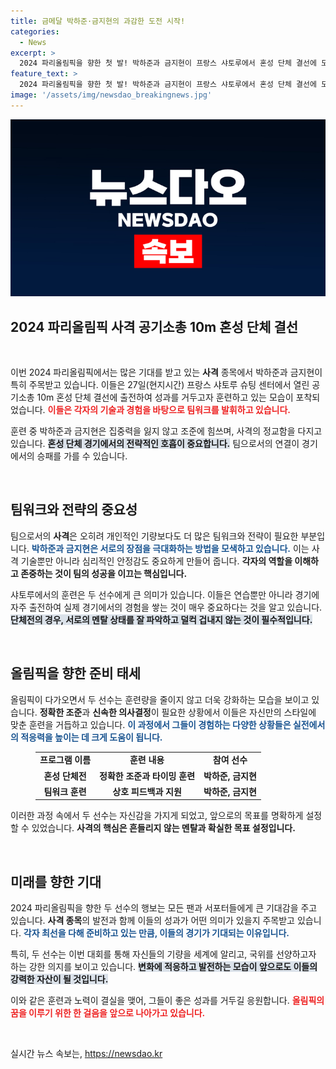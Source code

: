 ```yaml
---
title: 금메달 박하준·금지현의 과감한 도전 시작!
categories:
  - News
excerpt: >
  2024 파리올림픽을 향한 첫 발! 박하준과 금지현이 프랑스 샤토루에서 혼성 단체 결선에 도전하는 순간을 담다. 이들의 불꽃 튀는 경쟁, 지금 바로 확인해 보세요!
feature_text: >
  2024 파리올림픽을 향한 첫 발! 박하준과 금지현이 프랑스 샤토루에서 혼성 단체 결선에 도전하는 순간을 담다. 이들의 불꽃 튀는 경쟁, 지금 바로 확인해 보세요!
image: '/assets/img/newsdao_breakingnews.jpg'
---
```


<p><img src="/assets/img/newsdao_breakingnews.jpg" alt="cryptoinkorea 속보" /></p>

<h2 data-ke-size="size26">2024 파리올림픽 사격 공기소총 10m 혼성 단체 결선</h2>

<p data-ke-size="size16">&nbsp;</p>

<p>이번 2024 파리올림픽에서는 많은 기대를 받고 있는 <b>사격</b> 종목에서 박하준과 금지현이 특히 주목받고 있습니다. 이들은 27일(현지시간) 프랑스 샤토루 슈팅 센터에서 열린 공기소총 10m 혼성 단체 결선에 출전하여 성과를 거두고자 훈련하고 있는 모습이 포착되었습니다. <b><span style="color: #ee2323;">이들은 각자의 기술과 경험을 바탕으로 팀워크를 발휘하고 있습니다.</span></b> </p>

<p>훈련 중 박하준과 금지현은 집중력을 잃지 않고 조준에 힘쓰며, 사격의 정교함을 다지고 있습니다. <b><span style="background-color: #21538527;">혼성 단체 경기에서의 전략적인 호흡이 중요합니다.</span></b> 팀으로서의 연결이 경기에서의 승패를 가를 수 있습니다.</p>

<p data-ke-size="size16">&nbsp;</p>

<h2 data-ke-size="size26">팀워크와 전략의 중요성</h2>

<p>팀으로서의 <b>사격</b>은 오히려 개인적인 기량보다도 더 많은 팀워크와 전략이 필요한 부분입니다. <b><span style="color: #1a5490;">박하준과 금지현은 서로의 장점을 극대화하는 방법을 모색하고 있습니다.</span></b> 이는 사격 기술뿐만 아니라 심리적인 안정감도 중요하게 만들어 줍니다. <b><span style="ee2323;">각자의 역할을 이해하고 존중하는 것이 팀의 성공을 이끄는 핵심입니다.</span></b> </p>

<p>샤토루에서의 훈련은 두 선수에게 큰 의미가 있습니다. 이들은 연습뿐만 아니라 경기에 자주 출전하여 실제 경기에서의 경험을 쌓는 것이 매우 중요하다는 것을 알고 있습니다. <b><span style="background-color: #21538527;">단체전의 경우, 서로의 멘탈 상태를 잘 파악하고 덜컥 겁내지 않는 것이 필수적입니다.</span></b></p>

<p data-ke-size="size16">&nbsp;</p>

<h2 data-ke-size="size26">올림픽을 향한 준비 태세</h2>

<p>올림픽이 다가오면서 두 선수는 훈련량을 줄이지 않고 더욱 강화하는 모습을 보이고 있습니다. <b>정확한 조준</b>과 <b>신속한 의사결정</b>이 필요한 상황에서 이들은 자신만의 스타일에 맞춘 훈련을 거듭하고 있습니다. <b><span style="color: #1a5490;">이 과정에서 그들이 경험하는 다양한 상황들은 실전에서의 적응력을 높이는 데 크게 도움이 됩니다.</span></b> </p>

<figure>
  <table style="width: 100%;">
    <tr>
      <td style="text-align: center; height: 17px;"><b>프로그램 이름</b></td>
      <td style="text-align: center; height: 17px;"><b>훈련 내용</b></td>
      <td style="text-align: center; height: 17px;"><b>참여 선수</b></td>
    </tr>
    <tr>
      <td style="text-align: center; height: 17px;"><b>혼성 단체전</b></td>
      <td style="text-align: center; height: 17px;"><b>정확한 조준과 타이밍 훈련</b></td>
      <td style="text-align: center; height: 17px;"><b>박하준, 금지현</b></td>
    </tr>
    <tr>
      <td style="text-align: center; height: 17px;"><b>팀워크 훈련</b></td>
      <td style="text-align: center; height: 17px;"><b>상호 피드백과 지원</b></td>
      <td style="text-align: center; height: 17px;"><b>박하준, 금지현</b></td>
    </tr>
  </table>
</figure>

<p>이러한 과정 속에서 두 선수는 자신감을 가지게 되었고, 앞으로의 목표를 명확하게 설정할 수 있었습니다. <b><span style="ee2323;">사격의 핵심은 흔들리지 않는 멘탈과 확실한 목표 설정입니다.</span></b> </p>

<p data-ke-size="size16">&nbsp;</p>

<h2 data-ke-size="size26">미래를 향한 기대</h2>

<p>2024 파리올림픽을 향한 두 선수의 행보는 모든 팬과 서포터들에게 큰 기대감을 주고 있습니다. <b>사격 종목</b>의 발전과 함께 이들의 성과가 어떤 의미가 있을지 주목받고 있습니다. <b><span style="color: #1a5490;">각자 최선을 다해 준비하고 있는 만큼, 이들의 경기가 기대되는 이유입니다.</span></b> </p>

<p>특히, 두 선수는 이번 대회를 통해 자신들의 기량을 세계에 알리고, 국위를 선양하고자 하는 강한 의지를 보이고 있습니다. <b><span style="background-color: #21538527;">변화에 적응하고 발전하는 모습이 앞으로도 이들의 강력한 자산이 될 것입니다.</span></b> </p>

<p>이와 같은 훈련과 노력이 결실을 맺어, 그들이 좋은 성과를 거두길 응원합니다. <b><span style="color: #ee2323;">올림픽의 꿈을 이루기 위한 한 걸음을 앞으로 나아가고 있습니다.</span></b></p>

<p data-ke-size="size16">&nbsp;</p>
실시간 뉴스 속보는, <a href="https://newsdao.kr" rel="dofollow">https://newsdao.kr</a>


